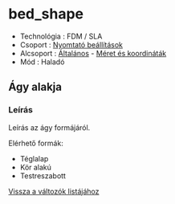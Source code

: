 # bed\_shape

* Technológia : FDM / SLA
* Csoport : [Nyomtató beállítások](../../konfig/printer_settings.md)
* Alcsoport : [Általános](../../konfig/printer_settings.md#általános) - [Méret és koordináták](../../konfig/printer_settings.md#méretéskoordináták)
* Mód : Haladó

## Ágy alakja

### Leírás

Leírás az ágy formájáról.

Elérhető formák:

* Téglalap
* Kör alakú
* Testreszabott

[Vissza a változók listájához](/)

